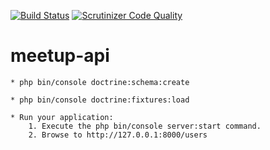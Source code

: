 [![Build Status](https://travis-ci.org/snoek09/meetup-api.svg?branch=master)](https://travis-ci.org/snoek09/meetup-api) [![Scrutinizer Code Quality](https://scrutinizer-ci.com/g/snoek09/meetup-api/badges/quality-score.png?b=master)](https://scrutinizer-ci.com/g/snoek09/meetup-api/?branch=master)

meetup-api
==========

    * php bin/console doctrine:schema:create
    
    * php bin/console doctrine:fixtures:load

    * Run your application:
        1. Execute the php bin/console server:start command.
        2. Browse to http://127.0.0.1:8000/users
